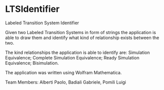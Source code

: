 LTSIdentifier
=============

Labeled Transition System Identifier

Given two Labeled Transition Systems in form of strings the application is able to draw them and identify what kind of relationship exists between the two.

The kind relationships the application is able to identify are:
Simulation Equivalence;
Complete Simulation Equivalence;
Ready Simulation Equivalence;
Bisimulation.

The application was written using Wolfram Mathematica.

Team Members: Alberti Paolo, Badiali Gabriele, Pomili Luigi
